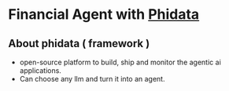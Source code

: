 # Financial Agent with [Phidata](https://www.phidata.com/)

## About phidata ( framework )
* open-source platform to build, ship and monitor the agentic ai applications.
* Can choose any llm and turn it into an agent.
